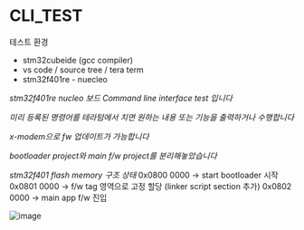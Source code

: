 # CLI_TEST

테스트 환경

- stm32cubeide (gcc compiler)  
- vs code / source tree / tera term
- stm32f401re - nuecleo


*stm32f401re nucleo 보드 Command line interface test 입니다*

*미리 등록된 명령어를 테라텀에서 치면 원하는 내용 또는 기능을 출력하거나 수행합니다*

*x-modem으로 fw 업데이트가 가능합니다*

*bootloader project와 main f/w project를 분리해놓았습니다*

*stm32f401 flash memory 구조 상태*
0x0800 0000 -> start bootloader 시작
0x0801 0000 -> f/w tag 영역으로 고정 할당 (linker script section 추가)
0x0802 0000 -> main app f/w 진입


![image](https://github.com/KpuFish/CLI_TEST/assets/43401975/75db525a-5315-40e7-8bc4-7220d440d92c)
